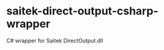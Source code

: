saitek-direct-output-csharp-wrapper
===================================

C# wrapper for Saitek DirectOutput.dll
